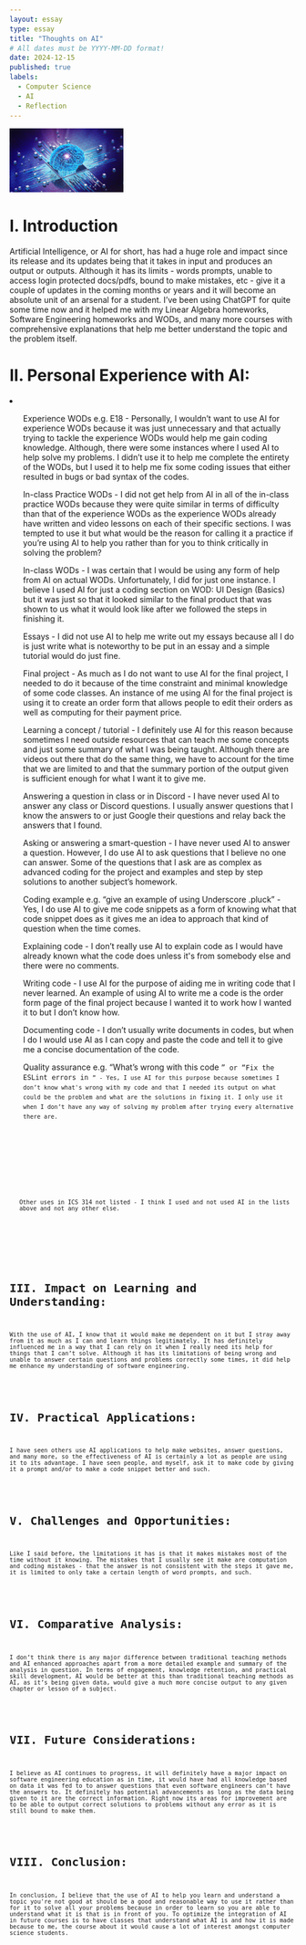 ```yaml
---
layout: essay
type: essay
title: "Thoughts on AI"
# All dates must be YYYY-MM-DD format!
date: 2024-12-15
published: true
labels:
  - Computer Science
  - AI
  - Reflection
---
```


<img width="200px" class="rounded float-start pe-4" src="../img/ai.jpg">

<h1>I. Introduction</h1>
<p>Artificial Intelligence, or AI for short, has had a huge role and impact since its release and its updates being that it takes in input and produces an output or outputs. Although it has its limits - words prompts, unable to access login protected docs/pdfs, bound to make mistakes, etc - give it a couple of updates in the coming months or years and it will become an absolute unit of an arsenal for a student. I’ve been using ChatGPT for quite some time now and it helped me with my Linear Algebra homeworks, Software Engineering homeworks and WODs, and many more courses with comprehensive explanations that help me better understand the topic and the problem itself.</p>

<h1>II. Personal Experience with AI:</h1>
<li>
  <ol>
    <p>Experience WODs e.g. E18 - Personally, I wouldn’t want to use AI for experience WODs because it was just unnecessary and that actually trying to tackle the experience WODs would help me gain coding knowledge. Although, there were some instances where I used AI to help solve my problems. I didn’t use it to help me complete the entirety of the WODs, but I used it to help me fix some coding issues that either resulted in bugs or bad syntax of the codes.
</p>
  </ol>
  <ol>
    <p>In-class Practice WODs - I did not get help from AI in all of the in-class practice WODs because they were quite similar in terms of difficulty than that of the experience WODs as the experience WODs already have written and video lessons on each of their specific sections. I was tempted to use it but what would be the reason for calling it a practice if you’re using AI to help you rather than for you to think critically in solving the problem?
</p>
  </ol>
  <ol>
    <p>In-class WODs - I was certain that I would be using any form of help from AI on actual WODs. Unfortunately, I did for just one instance. I believe I used AI for just a coding section on WOD: UI Design (Basics) but it was just so that it looked similar to the final product that was shown to us what it would look like after we followed the steps in finishing it.
</p>
  </ol>
  <ol>
    <p>Essays - I did not use AI to help me write out my essays because all I do is just write what is noteworthy to be put in an essay and a simple tutorial would do just fine.
</p>
  </ol>
  <ol>
    <p>Final project - As much as I do not want to use AI for the final project, I needed to do it because of the time constraint and minimal knowledge of some code classes. An instance of me using AI for the final project is using it to create an order form that allows people to edit their orders as well as computing for their payment price.
</p>
  </ol>
  <ol>
    <p>Learning a concept / tutorial - I definitely use AI for this reason because sometimes I need outside resources that can teach me some concepts and just some summary of what I was being taught. Although there are videos out there that do the same thing, we have to account for the time that we are limited to and that the summary portion of the output given is sufficient enough for what I want it to give me.
</p>
  </ol>
  <ol>
    <p>Answering a question in class or in Discord - I have never used AI to answer any class or Discord questions. I usually answer questions that I know the answers to or just Google their questions and relay back the answers that I found.</p>
  </ol>
  <ol>
    <p>Asking or answering a smart-question - I have never used AI to answer a question. However, I do use AI to ask questions that I believe no one can answer. Some of the questions that I ask are as complex as advanced coding for the project and examples and step by step solutions to another subject’s homework.
</p>
  </ol>
  <ol>
    <p>Coding example e.g. “give an example of using Underscore .pluck” - Yes, I do use AI to give me code snippets as a form of knowing what that code snippet does as it gives me an idea to approach that kind of question when the time comes. 
</p>
  </ol>
  <ol>
    <p>Explaining code - I don’t really use AI to explain code as I would have already known what the code does unless it's from somebody else and there were no comments.</p>
  </ol>
  <ol>
    <p>Writing code - I use AI for the purpose of aiding me in writing code that I never learned. An example of using AI to write me a code is the order form page of the final project because I wanted it to work how I wanted it to but I don’t know how.
</p>
  </ol>
  <ol>
    <p>Documenting code - I don’t usually write documents in codes, but when I do I would use AI as I can copy and paste the code and tell it to give me a concise documentation of the code.
</p>
  </ol>
  <ol>
    <p>Quality assurance e.g. “What’s wrong with this code <code here>” or “Fix the ESLint errors in <code here>” - Yes, I use AI for this purpose because sometimes I don’t know what's wrong with my code and that I needed its output on what could be the problem and what are the solutions in fixing it. I only use it when I don’t have any way of solving my problem after trying every alternative there are.
</p>
  </ol>
  <ol>
    <p>Other uses in ICS 314 not listed - I think I used and not used AI in the lists above and not any other else.</p>
  </ol>
</li>

<h1>III. Impact on Learning and Understanding:</h1>
<p>With the use of AI, I know that it would make me dependent on it but I stray away from it as much as I can and learn things legitimately. It has definitely influenced me in a way that I can rely on it when I really need its help for things that I can’t solve. Although it has its limitations of being wrong and unable to answer certain questions and problems correctly some times, it did help me enhance my understanding of software engineering.
</p>

<h1>IV. Practical Applications:</h1>
<p>I have seen others use AI applications to help make websites, answer questions, and many more, so the effectiveness of AI is certainly a lot as people are using it to its advantage. I have seen people, and myself, ask it to make code by giving it a prompt and/or to make a code snippet better and such.</p>

<h1>V. Challenges and Opportunities:</h1>
<p>Like I said before, the limitations it has is that it makes mistakes most of the time without it knowing. The mistakes that I usually see it make are computation and coding mistakes - that the answer is not consistent with the steps it gave me, it is limited to only take a certain length of word prompts, and such.
</p>

<h1>VI. Comparative Analysis:</h1>
<p>I don’t think there is any major difference between traditional teaching methods and AI enhanced approaches apart from a more detailed example and summary of the analysis in question. In terms of engagement, knowledge retention, and practical skill development, AI would be better at this than traditional teaching methods as AI, as it’s being given data, would give a much more concise output to any given chapter or lesson of a subject.
</p>

<h1>VII. Future Considerations:</h1>
<p>I believe as AI continues to progress, it will definitely have a major impact on software engineering education as in time, it would have had all knowledge based on data it was fed to to answer questions that even software engineers can’t have the answers to. It definitely has potential advancements as long as the data being given to it are the correct information. Right now its areas for improvement are to be able to output correct solutions to problems without any error as it is still bound to make them.
</p>

<h1>VIII. Conclusion:</h1>
<p>In conclusion, I believe that the use of AI to help you learn and understand a topic you're not good at should be a good and reasonable way to use it rather than for it to solve all your problems because in order to learn so you are able to understand what it is that is in front of you. To optimize the integration of AI in future courses is to have classes that understand what AI is and how it is made because to me, the course about it would cause a lot of interest amongst computer science students.
</p>
